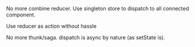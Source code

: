 No more combine reducer. Use singleton store to dispatch to all connected component.

Use reducer as action without hassle

No more thunk/saga. dispatch is async by nature (as setState is). 
